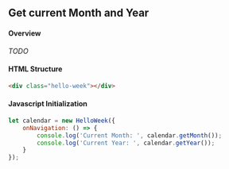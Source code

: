 ## Get current Month and Year

#### Overview
_TODO_

#### HTML Structure
```html
<div class="hello-week"></div>
```

#### Javascript Initialization
```js
let calendar = new HelloWeek({
    onNavigation: () => {
        console.log('Current Month: ', calendar.getMonth());
        console.log('Current Year: ', calendar.getYear());
    }
});
```

